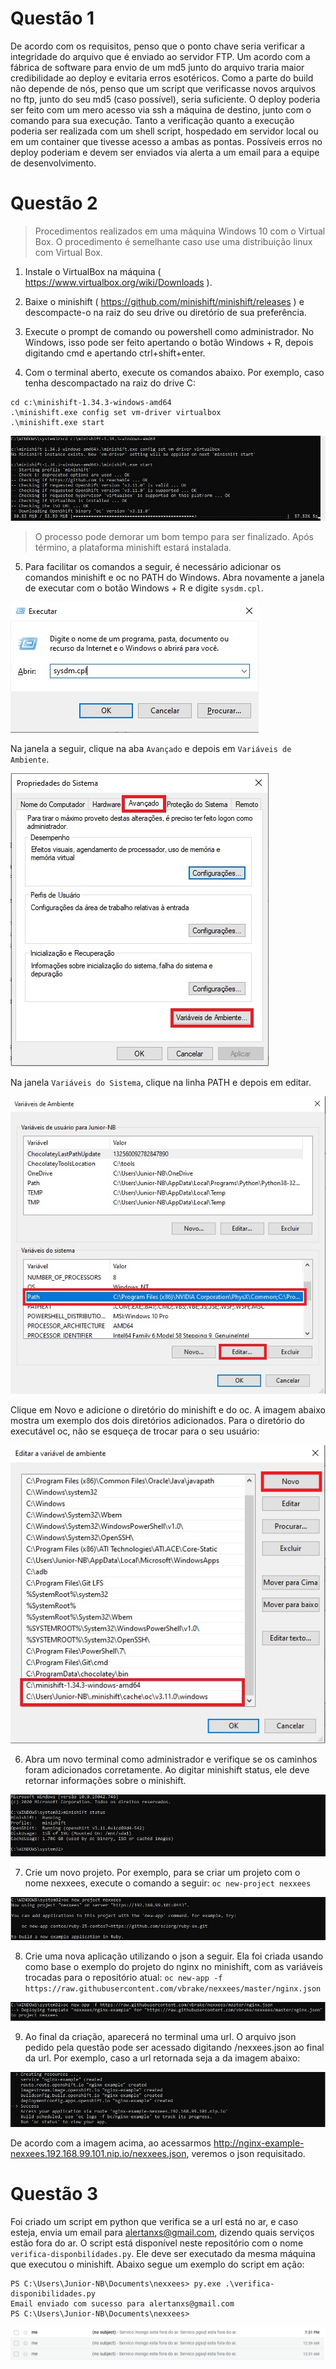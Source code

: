 # Questão 1

De acordo com os requisitos, penso que o ponto chave seria verificar a integridade do arquivo que é enviado ao servidor FTP. Um acordo com a fábrica de software para envio de um md5 junto do arquivo traria maior credibilidade ao deploy e evitaria erros esotéricos. Como a parte do build não depende de nós, penso que um script que verificasse novos arquivos no ftp, junto do seu md5 (caso possível), seria suficiente.
O deploy poderia ser feito com um mero acesso via ssh a máquina de destino, junto com o comando para sua execução. Tanto a verificação quanto a execução poderia ser realizada com um shell script, hospedado em servidor local ou em um container que tivesse acesso a ambas as pontas. Possíveis erros no deploy poderiam e devem ser enviados via alerta a um email para a equipe de desenvolvimento.

# Questão 2
> Procedimentos realizados em uma máquina Windows 10 com o Virtual Box. O procedimento é semelhante caso use uma distribuição linux com Virtual Box.

1. Instale o VirtualBox na máquina ( https://www.virtualbox.org/wiki/Downloads ).

2. Baixe o minishift ( https://github.com/minishift/minishift/releases ) e descompacte-o na raiz do seu drive ou diretório de sua preferência. 

3. Execute o prompt de comando ou powershell como administrador. 
No Windows, isso pode ser feito apertando o botão Windows + R, depois digitando cmd e apertando ctrl+shift+enter.

4. Com o terminal aberto, execute os comandos abaixo. Por exemplo, caso tenha descompactado na raiz do drive C:
```
cd c:\minishift-1.34.3-windows-amd64
.\minishift.exe config set vm-driver virtualbox
.\minishift.exe start
```

![Nexxees02-01](images/nexxees02-01.jpg)

> O processo pode demorar um bom tempo para ser finalizado. Após término, a plataforma minishift estará instalada.

5. Para facilitar os comandos a seguir, é necessário adicionar os comandos minishift e oc no PATH do Windows. Abra novamente a janela de executar com o botão Windows + R e digite `sysdm.cpl`. 

![Nexxees02-09](images/nexxees02-09.jpg)

Na janela a seguir, clique na aba `Avançado` e depois em `Variáveis de Ambiente`.

![Nexxees02-02](images/nexxees02-02.jpg)

Na janela `Variáveis do Sistema`, clique na linha PATH e depois em editar.

![Nexxees02-03](images/nexxees02-03.jpg)

Clique em Novo e adicione o diretório do minishift e do oc. A imagem abaixo mostra um exemplo dos dois diretórios adicionados. Para o diretório do executável oc, não se esqueça de trocar para o seu usuário:

![Nexxees02-04](images/nexxees02-04.jpg)

6. Abra um novo terminal como administrador e verifique se os caminhos foram adicionados corretamente. 
Ao digitar minishift status, ele deve retornar informações sobre o minishift.

![Nexxees02-05](images/nexxees02-05.jpg)

7. Crie um novo projeto. Por exemplo, para se criar um projeto com o nome nexxees, execute o comando a seguir:
`oc new-project nexxees`

![Nexxees02-06](images/nexxees02-06.jpg)

8. Crie uma nova aplicação utilizando o json a seguir. Ela foi criada usando como base o exemplo do projeto do nginx no minishift, com as variáveis trocadas para o repositório atual:
`oc new-app -f https://raw.githubusercontent.com/vbrake/nexxees/master/nginx.json`

![Nexxees02-07](images/nexxees02-07.jpg)

9. Ao final da criação, aparecerá no terminal uma url. O arquivo json pedido pela questão pode ser acessado digitando /nexxees.json ao final da url. Por exemplo, caso a url retornada seja a da imagem abaixo:

![Nexxees02-08](images/nexxees02-08.jpg)

De acordo com a imagem acima, ao acessarmos http://nginx-example-nexxees.192.168.99.101.nip.io/nexxees.json, veremos o json requisitado.

# Questão 3

Foi criado um script em python que verifica se a url está no ar, e caso esteja, envia um email para alertanxs@gmail.com, dizendo quais serviços estão fora do ar. O script está disponível neste repositório com o nome `verifica-disponbilidades.py`. Ele deve ser executado da mesma máquina que executou o minishift. Abaixo segue um exemplo do script em ação:
```
PS C:\Users\Junior-NB\Documents\nexxees> py.exe .\verifica-disponibilidades.py
Email enviado com sucesso para alertanxs@gmail.com
PS C:\Users\Junior-NB\Documents\nexxees>
```
![Nexxees03-00](images/nexxees03-00.png)

